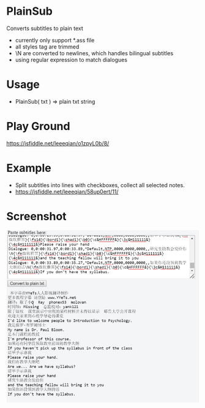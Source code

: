# PlainSub
Converts subtitles to plain text
* currently only support *.ass file
* all styles tag are trimmed
* \N are converted to newlines, which handles bilingual subtitles
* using regular expression to match dialogues

# Usage
* PlainSub( txt ) => plain txt string

# Play Ground
https://jsfiddle.net/leeeqian/o1zpyL0b/8/

# Example
* Split subtitles into lines with checkboxes, collect all selected notes.
* https://jsfiddle.net/leeeqian/58up0ert/11/

# Screenshot
![Alt Text](https://raw.githubusercontent.com/leeeqian/plain_sub/master/example.png)

